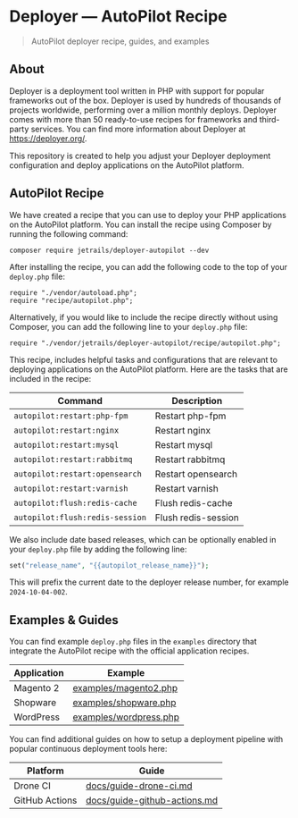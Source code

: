 # Deployer — AutoPilot Recipe
> AutoPilot deployer recipe, guides, and examples

## About

Deployer is a deployment tool written in PHP with support for popular frameworks out of the box.
Deployer is used by hundreds of thousands of projects worldwide, performing over a million monthly deploys.
Deployer comes with more than 50 ready-to-use recipes for frameworks and third-party services.
You can find more information about Deployer at https://deployer.org/.

This repository is created to help you adjust your Deployer deployment configuration and deploy applications on the AutoPilot platform.

## AutoPilot Recipe

We have created a recipe that you can use to deploy your PHP applications on the AutoPilot platform.
You can install the recipe using Composer by running the following command:

```shell
composer require jetrails/deployer-autopilot --dev
```

After installing the recipe, you can add the following code to the top of your `deploy.php` file:

```
require "./vendor/autoload.php";
require "recipe/autopilot.php";
```

Alternatively, if you would like to include the recipe directly without using Composer, you can add the following line to your `deploy.php` file:

```
require "./vendor/jetrails/deployer-autopilot/recipe/autopilot.php";
```

This recipe, includes helpful tasks and configurations that are relevant to deploying applications on the AutoPilot platform.
Here are the tasks that are included in the recipe:

| Command                         | Description         |
|---------------------------------|---------------------|
| `autopilot:restart:php-fpm`     | Restart php-fpm     |
| `autopilot:restart:nginx`       | Restart nginx       |
| `autopilot:restart:mysql`       | Restart mysql       |
| `autopilot:restart:rabbitmq`    | Restart rabbitmq    | 
| `autopilot:restart:opensearch`  | Restart opensearch  |
| `autopilot:restart:varnish`     | Restart varnish     |
| `autopilot:flush:redis-cache`   | Flush redis-cache   |
| `autopilot:flush:redis-session` | Flush redis-session |

We also include date based releases, which can be optionally enabled in your `deploy.php` file by adding the following line:

```php
set("release_name", "{{autopilot_release_name}}");
```

This will prefix the current date to the deployer release number, for example `2024-10-04-002`.

## Examples & Guides

You can find example `deploy.php` files in the `examples` directory that integrate the AutoPilot recipe with the official application recipes.

| Application | Example                                          |
|-------------|--------------------------------------------------|
| Magento 2   | [examples/magento2.php](examples/magento2.php)   |
| Shopware    | [examples/shopware.php](examples/shopware.php)   |
| WordPress   | [examples/wordpress.php](examples/wordpress.php) |

You can find additional guides on how to setup a deployment pipeline with popular continuous deployment tools here:

| Platform       | Guide                                                        |
|----------------|--------------------------------------------------------------|
| Drone CI       | [docs/guide-drone-ci.md](docs/guide-drone-ci.md)             |
| GitHub Actions | [docs/guide-github-actions.md](docs/guide-github-actions.md) |
